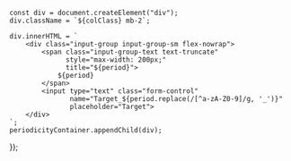     const div = document.createElement("div");
    div.className = `${colClass} mb-2`;

    div.innerHTML = `
        <div class="input-group input-group-sm flex-nowrap">
            <span class="input-group-text text-truncate" 
                  style="max-width: 200px;" 
                  title="${period}">
                ${period}
            </span>
            <input type="text" class="form-control" 
                   name="Target_${period.replace(/[^a-zA-Z0-9]/g, '_')}" 
                   placeholder="Target">
        </div>
    `;
    periodicityContainer.appendChild(div);
});
